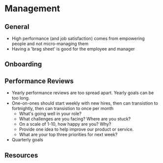 # Management



## General
- High performance (and job satisfaction) comes from empowering people and not micro-managing them
- Having a 'brag sheet' is good for the employee and manager



## Onboarding




## Performance Reviews
- Yearly performance reviews are too spread apart. Yearly goals can be too long.
- One-on-ones should start weekly with new hires, then can transistion to fortnightly, then can transistion to once per month
    - What's going well in your role?
    - What challenges are you facing? Where are you stuck?
    - On a scale of 1-10, how happy are you? Why?
    - Provide one idea to help improve our product or service.
    - What are your top three priorities for next week?
- Quarterly goals


## Resources

